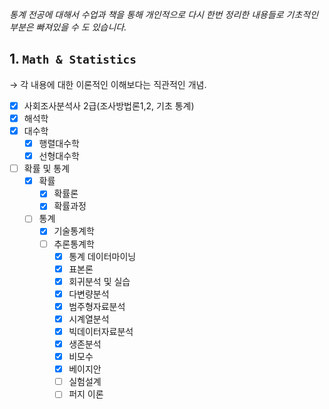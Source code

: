 
*통계 전공에 대해서 수업과 책을 통해 개인적으로 다시 한번 정리한 내용들로 기초적인 부분은 빠져있을 수 도 있습니다.*


## 1. `Math & Statistics`
&rarr; 각 내용에 대한 이론적인 이해보다는 직관적인 개념.
 - [x]  사회조사분석사 2급(조사방법론1,2, 기초 통계)
 - [x]  해석학
 - [x]  대수학
     - [x]  행렬대수학
     - [x]  선형대수학
 - [ ]  확률 및 통계
     - [x]  확률
         - [x]  확률론
         - [x]  확률과정
     - [ ]  통계
         - [x]  기술통계학
         - [ ]  추론통계학
             - [x]  통계 데이터마이닝
             - [x]  표본론
             - [x]  회귀분석 및 실습
             - [x]  다변량분석
             - [x]  범주형자료분석
             - [x]  시계열분석
             - [x]  빅데이터자료분석
             - [x]  생존분석
             - [x]  비모수
             - [x]  베이지안
             - [ ]  실험설계
             - [ ]  퍼지 이론
